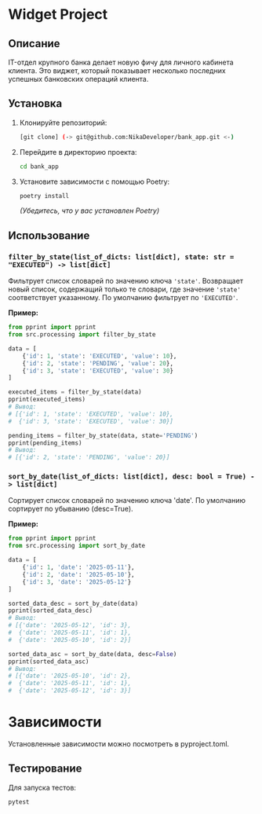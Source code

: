# Widget Project

## Описание

IT-отдел крупного банка делает новую фичу для личного кабинета клиента. 
Это виджет, который показывает несколько последних успешных банковских операций клиента.
## Установка

1.  Клонируйте репозиторий:
    ```bash
    [git clone] (-> git@github.com:NikaDeveloper/bank_app.git <-)
    ```

2.  Перейдите в директорию проекта:
    ```bash
    cd bank_app
    ```

3.  Установите зависимости с помощью Poetry:
    ```bash
    poetry install
    ```
    *(Убедитесь, что у вас установлен Poetry)*

## Использование

### `filter_by_state(list_of_dicts: list[dict], state: str = "EXECUTED") -> list[dict]`

Фильтрует список словарей по значению ключа `'state'`. Возвращает новый список, содержащий только те словари, где значение `'state'` соответствует указанному. По умолчанию фильтрует по `'EXECUTED'`.

**Пример:**

```python
from pprint import pprint
from src.processing import filter_by_state

data = [
    {'id': 1, 'state': 'EXECUTED', 'value': 10},
    {'id': 2, 'state': 'PENDING', 'value': 20},
    {'id': 3, 'state': 'EXECUTED', 'value': 30}
]

executed_items = filter_by_state(data)
pprint(executed_items)
# Вывод:
# [{'id': 1, 'state': 'EXECUTED', 'value': 10},
#  {'id': 3, 'state': 'EXECUTED', 'value': 30}]

pending_items = filter_by_state(data, state='PENDING')
pprint(pending_items)
# Вывод:
# [{'id': 2, 'state': 'PENDING', 'value': 20}]
```

### `sort_by_date(list_of_dicts: list[dict], desc: bool = True) -> list[dict]`

Сортирует список словарей по значению ключа 'date'. По умолчанию сортирует по убыванию (desc=True).

**Пример:**

```python
from pprint import pprint
from src.processing import sort_by_date

data = [
    {'id': 1, 'date': '2025-05-11'},
    {'id': 2, 'date': '2025-05-10'},
    {'id': 3, 'date': '2025-05-12'}
]

sorted_data_desc = sort_by_date(data)
pprint(sorted_data_desc)
# Вывод:
# [{'date': '2025-05-12', 'id': 3},
#  {'date': '2025-05-11', 'id': 1},
#  {'date': '2025-05-10', 'id': 2}]

sorted_data_asc = sort_by_date(data, desc=False)
pprint(sorted_data_asc)
# Вывод:
# [{'date': '2025-05-10', 'id': 2},
#  {'date': '2025-05-11', 'id': 1},
#  {'date': '2025-05-12', 'id': 3}]
```

# Зависимости 

Установленные зависимости можно посмотреть в pyproject.toml.


## Тестирование

Для запуска тестов:

```bash
pytest
